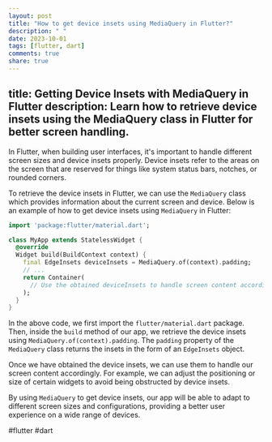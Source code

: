 ```yaml
---
layout: post
title: "How to get device insets using MediaQuery in Flutter?"
description: " "
date: 2023-10-01
tags: [flutter, dart]
comments: true
share: true
---
```

title: Getting Device Insets with MediaQuery in Flutter
description: Learn how to retrieve device insets using the MediaQuery class in Flutter for better screen handling.
---

In Flutter, when building user interfaces, it's important to handle different screen sizes and device insets properly. Device insets refer to the areas on the screen that are reserved for things like system status bars, notches, or rounded corners.

To retrieve the device insets in Flutter, we can use the `MediaQuery` class which provides information about the current screen and device. Below is an example of how to get device insets using `MediaQuery` in Flutter:

```dart
import 'package:flutter/material.dart';

class MyApp extends StatelessWidget {
  @override
  Widget build(BuildContext context) {
    final EdgeInsets deviceInsets = MediaQuery.of(context).padding;
    // ...
    return Container(
      // Use the obtained deviceInsets to handle screen content accordingly
    );
  }
}
```

In the above code, we first import the `flutter/material.dart` package. Then, inside the `build` method of our app, we retrieve the device insets using `MediaQuery.of(context).padding`. The `padding` property of the `MediaQuery` class returns the insets in the form of an `EdgeInsets` object.

Once we have obtained the device insets, we can use them to handle our screen content accordingly. For example, we can adjust the positioning or size of certain widgets to avoid being obstructed by device insets.

By using `MediaQuery` to get device insets, our app will be able to adapt to different screen sizes and configurations, providing a better user experience on a wide range of devices.

#flutter #dart